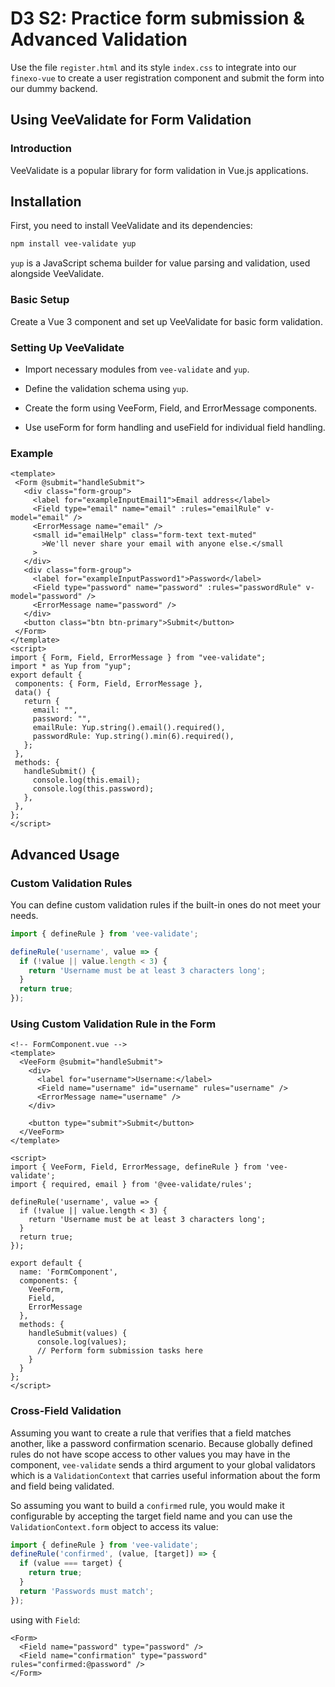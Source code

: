 # D3 S2: Practice form submission & Advanced Validation

Use the file `register.html` and its style `index.css` to integrate into our `finexo-vue` to create a user registration component and submit the form into our dummy backend.

## Using VeeValidate for Form Validation

### Introduction
VeeValidate is a popular library for form validation in Vue.js applications.

## Installation

First, you need to install VeeValidate and its dependencies:

```bash
npm install vee-validate yup
```
`yup` is a JavaScript schema builder for value parsing and validation, used alongside VeeValidate.

### Basic Setup
Create a Vue 3 component and set up VeeValidate for basic form validation.

### Setting Up VeeValidate
- Import necessary modules from `vee-validate` and `yup`.

- Define the validation schema using `yup`.

- Create the form using VeeForm, Field, and ErrorMessage components.

- Use useForm for form handling and useField for individual field handling.
 ### Example
 ```vue
<template>
  <Form @submit="handleSubmit">
    <div class="form-group">
      <label for="exampleInputEmail1">Email address</label>
      <Field type="email" name="email" :rules="emailRule" v-model="email" />
      <ErrorMessage name="email" />
      <small id="emailHelp" class="form-text text-muted"
        >We'll never share your email with anyone else.</small
      >
    </div>
    <div class="form-group">
      <label for="exampleInputPassword1">Password</label>
      <Field type="password" name="password" :rules="passwordRule" v-model="password" />
      <ErrorMessage name="password" />
    </div>
    <button class="btn btn-primary">Submit</button>
  </Form>
</template>
<script>
import { Form, Field, ErrorMessage } from "vee-validate";
import * as Yup from "yup";
export default {
  components: { Form, Field, ErrorMessage },
  data() {
    return {
      email: "",
      password: "",
      emailRule: Yup.string().email().required(),
      passwordRule: Yup.string().min(6).required(),
    };
  },
  methods: {
    handleSubmit() {
      console.log(this.email);
      console.log(this.password);
    },
  },
};
</script>
 ```

## Advanced Usage
### Custom Validation Rules
You can define custom validation rules if the built-in ones do not meet your needs.
```js
import { defineRule } from 'vee-validate';

defineRule('username', value => {
  if (!value || value.length < 3) {
    return 'Username must be at least 3 characters long';
  }
  return true;
});
```
### Using Custom Validation Rule in the Form
```vue
<!-- FormComponent.vue -->
<template>
  <VeeForm @submit="handleSubmit">
    <div>
      <label for="username">Username:</label>
      <Field name="username" id="username" rules="username" />
      <ErrorMessage name="username" />
    </div>

    <button type="submit">Submit</button>
  </VeeForm>
</template>

<script>
import { VeeForm, Field, ErrorMessage, defineRule } from 'vee-validate';
import { required, email } from '@vee-validate/rules';

defineRule('username', value => {
  if (!value || value.length < 3) {
    return 'Username must be at least 3 characters long';
  }
  return true;
});

export default {
  name: 'FormComponent',
  components: {
    VeeForm,
    Field,
    ErrorMessage
  },
  methods: {
    handleSubmit(values) {
      console.log(values);
      // Perform form submission tasks here
    }
  }
};
</script>
```
### Cross-Field Validation
Assuming you want to create a rule that verifies that a field matches another, like a password confirmation scenario. Because globally defined rules do not have scope access to other values you may have in the component, `vee-validate` sends a third argument to your global validators which is a `ValidationContext` that carries useful information about the form and field being validated.

So assuming you want to build a `confirmed` rule, you would make it configurable by accepting the target field name and you can use the `ValidationContext.form` object to access its value:
```js
import { defineRule } from 'vee-validate';
defineRule('confirmed', (value, [target]) => {
  if (value === target) {
    return true;
  }
  return 'Passwords must match';
});
```
using with `Field`:
```vue
<Form>
  <Field name="password" type="password" />
  <Field name="confirmation" type="password" rules="confirmed:@password" />
</Form>
```
